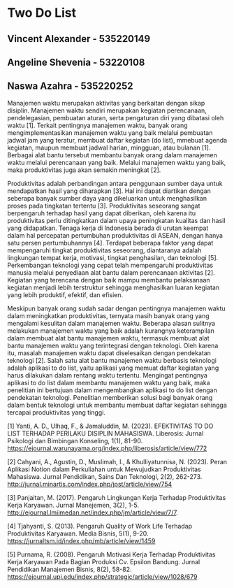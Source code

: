 # Two Do List
## Vincent Alexander - 535220149
## Angeline Shevenia - 53220108
## Naswa Azahra - 535220252

Manajemen waktu merupakan aktivitas yang berkaitan dengan sikap disiplin. Manajemen waktu sendiri merupakan kegiatan perencanaan, pendelegasian, pembuatan aturan, serta pengaturan diri yang dibatasi oleh waktu [1]. Terkait pentingnya manajemen waktu, banyak orang mengimplementasikan manajemen waktu yang baik melalui pembuatan jadwal jam yang teratur, membuat daftar kegiatan (do list), mmebuat agenda kegiatan, maupun membuat jadwal harian, mingguan, atau bulanan [1]. Berbagai alat bantu tersebut membantu banyak orang dalam manajemen waktu melalui perencanaan yang baik. Melalui manajemen waktu yang baik, maka produktivitas juga akan semakin meningkat [2]. 

Produktivitas adalah perbandingan antara penggunaan sumber daya untuk mendapatkan hasil yang diharapkan [3]. Hal ini dapat diartikan dengan seberapa banyak sumber daya yang dikeluarkan untuk menghasilkan proses pada tingkatan tertentu [3]. Produktivitas seseorang sangat berpengaruh terhadap hasil yang dapat diberikan, oleh karena itu produktivitas perlu ditingkatkan dalam upaya peningkatan kualitas dan hasil yang didapatkan. Tenaga kerja di Indonesia berada di urutan keempat dalam hal percepatan pertumbuhan produktivitas di ASEAN, dengan hanya satu persen pertumbuhannya [4]. Terdapat beberapa faktor yang dapat mempengaruhi tingkat produktivitas seseorang, diantaranya adalah lingkungan tempat kerja, motivasi, tingkat penghasilan, dan teknologi [5]. Perkembangan teknologi yang cepat telah mempengaruhi produktivitas manusia melalui penyediaan alat bantu dalam perencanaan aktivitas [2]. Kegiatan yang terencana dengan baik mampu membantu pelaksanaan kegiatan menjadi lebih terstruktur sehingga menghasilkan luaran kegiatan yang lebih produktif, efektif, dan efisien. 

Meskipun banyak orang sudah sadar dengan pentingnya manajemen waktu dalam meningkatkan produktivitas, ternyata masih banyak orang yang mengalami kesulitan dalam manajemen waktu. Beberapa alasan sulitnya melakukan manajemen waktu yang baik adalah kurangnya keterampilan dalam membuat alat bantu manajemen waktu, termasuk membuat alat bantu manajemen waktu yang terintegrasi dengan teknologi. Oleh karena itu, masalah manajemen waktu dapat diselesaikan dengan pendekatan teknologi [2]. Salah satu alat bantu manajemen waktu berbasis teknologi adalah aplikasi to do list, yaitu aplikasi yang memuat daftar kegiatan yang harus dilakukan dalam rentang waktu tertentu. Mengingat pentingnya aplikasi to do list dalam membantu manajemen waktu yang baik, maka penelitian ini bertujuan dalam mengembangkan aplikasi to do list dengan pendekatan teknologi. Penelitian memberikan solusi bagi banyak orang dalam bentuk teknologi untuk membantu membuat daftar kegiatan sehingga tercapai produktivitas yang tinggi.


[1] Yanti, A. D., Ulhaq, F., & Jamaluddin, M. (2023). EFEKTIVITAS TO DO LIST TERHADAP PERILAKU DISIPLIN MAHASISWA. Liberosis: Jurnal Psikologi dan Bimbingan Konseling, 1(1), 81-90. https://ejournal.warunayama.org/index.php/liberosis/article/view/772

[2] Cahyani, A., Agustin, D., Muslimah, I., & Khulliyatunnisa, N. (2023). Peran Aplikasi Notion dalam Perkuliahan untuk Mewujudkan Produktivitas Mahasiswa. Jurnal Pendidikan, Sains Dan Teknologi, 2(2), 262-273. http://jurnal.minartis.com/index.php/jpst/article/view/754

[3] Panjaitan, M. (2017). Pengaruh Lingkungan Kerja Terhadap Produktivitas Kerja
Karyawan. Jurnal Manejemen, 3(2), 1-5. http://ejournal.lmiimedan.net/index.php/jm/article/view/7/7.

[4] Tjahyanti, S. (2013). Pengaruh Quality of Work Life Terhadap Produktivitas Karyawan. Media Bisnis, 5(1), 9-20. https://jurnaltsm.id/index.php/mb/article/view/1459

[5] Purnama, R. (2008). Pengaruh Motivasi Kerja Terhadap Produktivitas Kerja Karyawan Pada Bagian Produksi Cv. Epsilon Bandung. Jurnal Pendidikan Manajemen Bisnis, 8(2), 58-82. https://ejournal.upi.edu/index.php/strategic/article/view/1028/679

